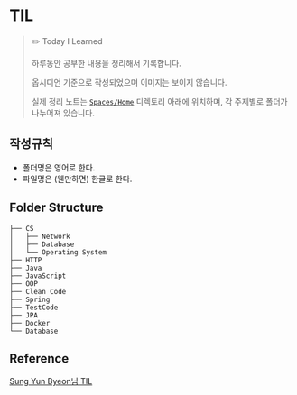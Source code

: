 # TIL  
> ✏️ Today I Learned  
>   
> 하루동안 공부한 내용을 정리해서 기록합니다.  
>   
> 옵시디언 기준으로 작성되었으며 이미지는 보이지 않습니다.  
>   
> 실제 정리 노트는 [`Spaces/Home`](./Spaces/Home) 디렉토리 아래에 위치하며, 각 주제별로 폴더가 나누어져 있습니다.  


## 작성규칙  
- 폴더명은 영어로 한다.  
- 파일명은 (웬만하면) 한글로 한다.  


## Folder Structure  
```  
├── CS  
│   ├── Network  
│   ├── Database  
│   └── Operating System  
├── HTTP  
├── Java  
├── JavaScript  
├── OOP  
├── Clean Code  
├── Spring  
├── TestCode  
├── JPA  
├── Docker  
└── Database  
```


## Reference  
[Sung Yun Byeon님 TIL](https://github.com/zzsza/TIL)